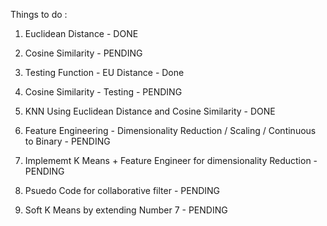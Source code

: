 Things to do :

1. Euclidean Distance - DONE
2. Cosine Similarity - PENDING

3. Testing Function - EU Distance - Done
4. Cosine Similarity - Testing - PENDING


5. KNN Using Euclidean Distance and Cosine Similarity - DONE
6. Feature Engineering - Dimensionality Reduction / Scaling / Continuous to Binary - PENDING 

7. Implememt K Means + Feature Engineer for dimensionality Reduction - PENDING

8. Psuedo Code for collaborative filter - PENDING

9. Soft K Means by extending Number 7 - PENDING
